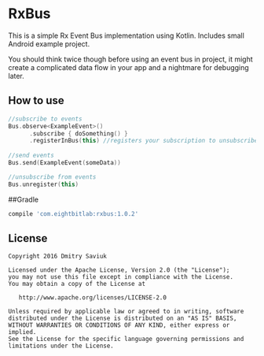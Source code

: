 # RxBus

This is a simple Rx Event Bus implementation using Kotlin.
Includes small Android example project.

You should think twice though before using an event bus in project, it might create a complicated data flow in your app and a nightmare for debugging later.

## How to use
```kotlin
//subscribe to events
Bus.observe<ExampleEvent>()
      .subscribe { doSomething() }
      .registerInBus(this) //registers your subscription to unsubscribe it properly later
                
//send events
Bus.send(ExampleEvent(someData))

//unsubscribe from events
Bus.unregister(this)
```

##Gradle
```Groovy
compile 'com.eightbitlab:rxbus:1.0.2'
```

License
-------

    Copyright 2016 Dmitry Saviuk

    Licensed under the Apache License, Version 2.0 (the "License");
    you may not use this file except in compliance with the License.
    You may obtain a copy of the License at

       http://www.apache.org/licenses/LICENSE-2.0

    Unless required by applicable law or agreed to in writing, software
    distributed under the License is distributed on an "AS IS" BASIS,
    WITHOUT WARRANTIES OR CONDITIONS OF ANY KIND, either express or implied.
    See the License for the specific language governing permissions and
    limitations under the License.
